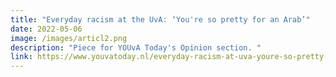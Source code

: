 ```yaml
---
title: "Everyday racism at the UvA: ‘You're so pretty for an Arab’"
date: 2022-05-06
image: /images/articl2.png
description: "Piece for YOUvA Today's Opinion section. "
link: https://www.youvatoday.nl/everyday-racism-at-uva-youre-so-pretty-for-an-arab/
---
```

